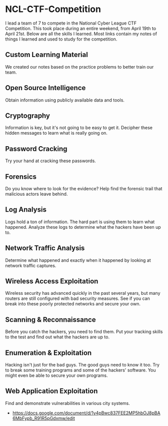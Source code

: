 # NCL-CTF-Competition
I lead a team of 7 to compete in the National Cyber League CTF Competition. This took place during an entire weekend, from April 19th to April 21st. Below are all the skills I learned. Most links contain my notes of things I learned and used to study for the competition.
## Custom Learning Material 
We created our notes based on the practice problems to better train our team.

## Open Source Intelligence
Obtain information using publicly available data and tools.

## Cryptography
Information is key, but it's not going to be easy to get it. Decipher these hidden messages to learn what is really going on.

## Password Cracking
Try your hand at cracking these passwords.

## Forensics
Do you know where to look for the evidence? Help find the forensic trail that malicious actors leave behind.

## Log Analysis
Logs hold a ton of information. The hard part is using them to learn what happened. Analyze these logs to determine what the hackers have been up to.

## Network Traffic Analysis
Determine what happened and exactly when it happened by looking at network traffic captures.

## Wireless Access Exploitation
Wireless security has advanced quickly in the past several years, but many routers are still configured with bad security measures. See if you can break into these poorly protected networks and secure your own.

## Scanning & Reconnaissance
Before you catch the hackers, you need to find them. Put your tracking skills to the test and find out what the hackers are up to.

## Enumeration & Exploitation
Hacking isn't just for the bad guys. The good guys need to know it too. Try to break some training programs and some of the hackers' software. You might even be able to secure your own programs.

## Web Application Exploitation
Find and demonstrate vulnerabilities in various city systems.
- https://docs.google.com/document/d/1y4pBwc837FEE2MP5hbOJ8pBA6MbFypb_R91R5pGdxmw/edit
